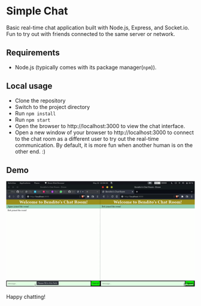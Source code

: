 # Simple Chat
Basic real-time chat application built with Node.js, Express, and Socket.io.
Fun to try out with friends connected to the same server or network.

## Requirements
* Node.js (typically comes with its package manager(`npm`)).
## Local usage
* Clone the repository
* Switch to the project directory
* Run `npm install`
* Run `npm start`
* Open the browser to http://localhost:3000 to view the chat interface.
* Open a new window of your browser to http://localhost:3000 to connect to the chat room as a different user to try out the real-time communication. By default, it is more fun when another human is on the other end. :)

## Demo
![Demo Video](https://github.com/EmediongFrancis/SimpleChat/blob/main/public/RTC.gif)

Happy chatting!
